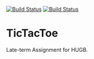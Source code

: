 [![Build Status](https://travis-ci.org/T-303-HUGB/TicTacToe.svg?branch=master)](https://travis-ci.org/T-303-HUGB/TicTacToe)
[![Build Status](https://scan.coverity.com/projects/6854/badge.svg)](https://scan.coverity.com/projects/t-303-hugb-tictactoe)

# TicTacToe
Late-term Assignment for HUGB.
